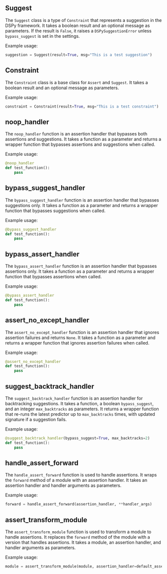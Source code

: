
## Suggest
The `Suggest` class is a type of `Constraint` that represents a suggestion in the DSPy framework. It takes a boolean result and an optional message as parameters. If the result is `False`, it raises a `DSPySuggestionError` unless `bypass_suggest` is set in the settings.

Example usage:
```python
suggestion = Suggest(result=True, msg="This is a test suggestion")
```

## Constraint
The `Constraint` class is a base class for `Assert` and `Suggest`. It takes a boolean result and an optional message as parameters.

Example usage:
```python
constraint = Constraint(result=True, msg="This is a test constraint")
```

## noop_handler
The `noop_handler` function is an assertion handler that bypasses both assertions and suggestions. It takes a function as a parameter and returns a wrapper function that bypasses assertions and suggestions when called.

Example usage:
```python
@noop_handler
def test_function():
    pass
```

## bypass_suggest_handler
The `bypass_suggest_handler` function is an assertion handler that bypasses suggestions only. It takes a function as a parameter and returns a wrapper function that bypasses suggestions when called.

Example usage:
```python
@bypass_suggest_handler
def test_function():
    pass
```

## bypass_assert_handler
The `bypass_assert_handler` function is an assertion handler that bypasses assertions only. It takes a function as a parameter and returns a wrapper function that bypasses assertions when called.

Example usage:
```python
@bypass_assert_handler
def test_function():
    pass
```

## assert_no_except_handler
The `assert_no_except_handler` function is an assertion handler that ignores assertion failures and returns `None`. It takes a function as a parameter and returns a wrapper function that ignores assertion failures when called.

Example usage:
```python
@assert_no_except_handler
def test_function():
    pass
```

## suggest_backtrack_handler
The `suggest_backtrack_handler` function is an assertion handler for backtracking suggestions. It takes a function, a boolean `bypass_suggest`, and an integer `max_backtracks` as parameters. It returns a wrapper function that re-runs the latest predictor up to `max_backtracks` times, with updated signature if a suggestion fails.

Example usage:
```python
@suggest_backtrack_handler(bypass_suggest=True, max_backtracks=2)
def test_function():
    pass
```

## handle_assert_forward
The `handle_assert_forward` function is used to handle assertions. It wraps the `forward` method of a module with an assertion handler. It takes an assertion handler and handler arguments as parameters.

Example usage:
```python
forward = handle_assert_forward(assertion_handler, **handler_args)
```

## assert_transform_module
The `assert_transform_module` function is used to transform a module to handle assertions. It replaces the `forward` method of the module with a version that handles assertions. It takes a module, an assertion handler, and handler arguments as parameters.

Example usage:
```python
module = assert_transform_module(module, assertion_handler=default_assertion_handler, **handler_args)
